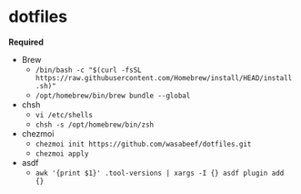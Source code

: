 # dotfiles

**Required**  

- Brew
  - `/bin/bash -c "$(curl -fsSL https://raw.githubusercontent.com/Homebrew/install/HEAD/install.sh)"`
  - `/opt/homebrew/bin/brew bundle --global`
- chsh
  - `vi /etc/shells`
  - `chsh -s /opt/homebrew/bin/zsh`
- chezmoi
  - `chezmoi init https://github.com/wasabeef/dotfiles.git`
  - `chezmoi apply`
- asdf
  - `awk '{print $1}' .tool-versions | xargs -I {} asdf plugin add {}`
